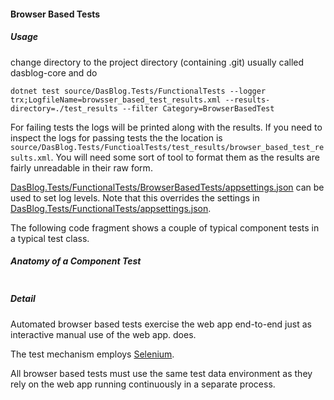 #### Browser Based Tests

##### Usage
change directory to the project directory (containing .git) usually called dasblog-core and do
```
dotnet test source/DasBlog.Tests/FunctionalTests --logger trx;LogfileName=browsser_based_test_results.xml --results-directory=./test_results --filter Category=BrowserBasedTest
``` 
For failing tests the logs will be printed along with the results.  If you need to inspect the logs for passing tests
the the location  is `source/DasBlog.Tests/FunctioalTests/test_results/browser_based_test_results.xml`.  You will
need some sort of tool to format them as the results are fairly unreadable in their raw form.

[DasBlog.Tests/FunctionalTests/BrowserBasedTests/appsettings.json](appsettings.json) can be used to set log levels.  Note that this
overrides the settings in [DasBlog.Tests/FunctionalTests/appsettings.json](../appsettings.json).

The following code fragment shows a couple of typical component tests in a typical test class.



##### Anatomy of a Component Test
```
```

##### Detail
Automated browser based tests exercise the web app end-to-end just as interactive
manual use of the web app. does.

The test mechanism employs [Selenium](../../../SeleniumPlusDasBlogCoreInACoupleOfPages.md).

All browser based tests must use the same test data environment as they rely on the web app running continuously
in a separate process.